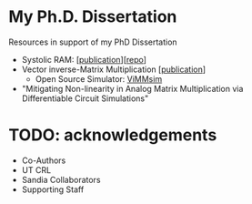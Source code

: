 # My Ph.D. Dissertation
Resources in support of my PhD Dissertation

- Systolic RAM: [[publication](https://sites.utexas.edu/CRL/files/2022/06/Systolic-RAM_SSCL2021.pdf)][[repo](https://github.com/jacobnrohan/SystolicRAM/blob/main/README.md)]
- Vector inverse-Matrix Multiplication [[publication](https://ieeexplore.ieee.org/document/9407108)]
  - Open Source Simulator: [ViMMsim](https://github.com/jacobnrohan/ViMMsim)
- "Mitigating Non-linearity in Analog Matrix Multiplication via Differentiable Circuit Simulations"

# TODO: acknowledgements
- Co-Authors
- UT CRL
- Sandia Collaborators
- Supporting Staff
